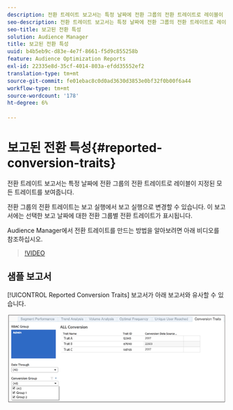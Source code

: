```yaml
---
description: 전환 트레이트 보고서는 특정 날짜에 전환 그룹의 전환 트레이트로 레이블이 지정된 모든 트레이트를 보여줍니다. 전환 그룹의 전환 트레이트는 보고 실행에서 보고 실행으로 변경할 수 있습니다. 이 보고서에는 선택한 보고 날짜에 대한 전환 그룹별 전환 트레이트가 표시됩니다.
seo-description: 전환 트레이트 보고서는 특정 날짜에 전환 그룹의 전환 트레이트로 레이블이 지정된 모든 트레이트를 보여줍니다. 전환 그룹의 전환 트레이트는 보고 실행에서 보고 실행으로 변경할 수 있습니다. 이 보고서에는 선택한 보고 날짜에 대한 전환 그룹별 전환 트레이트가 표시됩니다.
seo-title: 보고된 전환 특성
solution: Audience Manager
title: 보고된 전환 특성
uuid: b4b5eb9c-d83e-4e7f-8661-f5d9c855258b
feature: Audience Optimization Reports
exl-id: 22335e8d-35cf-4014-803a-efdd35552ef2
translation-type: tm+mt
source-git-commit: fe01ebac8c0d0ad3630d3853e0bf32f0b00f6a44
workflow-type: tm+mt
source-wordcount: '178'
ht-degree: 6%

---
```


# 보고된 전환 특성{#reported-conversion-traits}

전환 트레이트 보고서는 특정 날짜에 전환 그룹의 전환 트레이트로 레이블이 지정된 모든 트레이트를 보여줍니다.

전환 그룹의 전환 트레이트는 보고 실행에서 보고 실행으로 변경할 수 있습니다. 이 보고서에는 선택한 보고 날짜에 대한 전환 그룹별 전환 트레이트가 표시됩니다.

Audience Manager에서 전환 트레이트를 만드는 방법을 알아보려면 아래 비디오를 참조하십시오.

>[!VIDEO](https://video.tv.adobe.com/v/23431/)

## 샘플 보고서

[!UICONTROL Reported Conversion Traits] 보고서가 아래 보고서와 유사할 수 있습니다.

![](assets/reported-conversion-traits.png)
